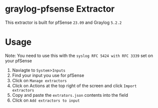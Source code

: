 # graylog-pfsense Extractor
This extractor is built for pfSense `23.09` and Graylog `5.2.2`

# Usage
Note: You need to use this with the `syslog RFC 5424 with RFC 3339` set on your pfSense

1. Naviagte to `System`>`Inputs`
2. Find your input you use for pfSense
3. Click on `Manage extractors`
4. Click on Actions at the top right of the screen and click `Import extractors`
5. Copy and paste the `extrators.json` contents into the field
6. Click on `Add extractors to input`
